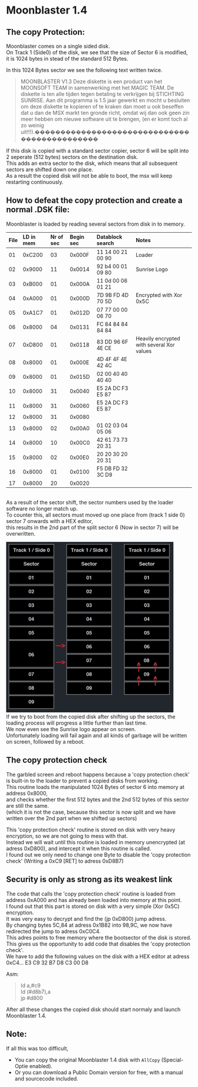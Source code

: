 # Moonblaster 1.4

## The copy Protection:

Moonblaster comes on a single sided disk.  
On Track 1 (Side0) of the disk, we see that the size of Sector 6 is modified, it is 1024 bytes in stead of the standard 512 Bytes.  

In this 1024 Bytes sector we see the following text written twice.  

> MOONBLASTER V1.3   Deze diskette is een product van het MOONSOFT TEAM in samenwerking met het MAGIC TEAM. De diskette is ten alle tijden tegen betaling te verkrijgen bij STICHTING SUNRISE. Aan dit programma is 1.5 jaar gewerkt en mocht u besluiten om deze diskette te kopieren of te kraken dan moet u ook beseffen dat u dan de MSX markt ten gronde richt, omdat wij dan ook geen zin meer hebben om nieuwe software uit te brengen, (en er komt toch al zo weinig uit!!!).���������������������������������������������  

If this disk is copied with a standard sector copier, sector 6 will be split into 2 seperate (512 bytes) sectors on the destination disk.  
This adds an extra sector to the disk, which means that all subsequent sectors are shifted down one place.  
As a result the copied disk will not be able to boot, the msx will keep restarting continuously.

## How to defeat the copy protection and create a normal .DSK file:

Moonblaster is loaded by reading several sectors from disk in to memory.

|File|LD in mem|Nr of sec|Begin sec|Datablock search|Notes|
| :------------ | :------------ | :------------ | :------------ | :------------ | :------------ |
|01|0xC200|03|0x000F|11 14 00 21 00 90|Loader
|02|	0x9000|11|0x0014|92 b4 00 01 09 80|Sunrise Logo|
|03|0xB000|01|0x000A|11 0d 00 06 01 21||
|04|0xA000|01|0x000D|7D 9B FD 4D 70 5D|Encrypted with Xor 0x5C|
|05|0xA1C7|01|0x012D|07 77 00 00 06 70||
|06|0x8000|04|0x0131|FC 84 84 84 84 84||
|07|0xD800|01|0x0118|83 DD 96 6F 4E CE|Heavily encrypted with several Xor values|
|08|0x8000|01|0x000E|4D 4F 4F 4E 42 4C||
|09|0x8000|01|0x015D|02 00 40 40 40 40||
|10|0x8000|31|0x0040|E5 2A DC F3 E5 87||
|11|0x8000|31|0x0060|E5 2A DC F3 E5 87||
|12|0x8000|31|0x0080|||
|13|0x8000|02|0x00A0|01 02 03 04 05 06||
|14|0x8000|10|0x00C0|42 61 73 73 20 31||
|15|0x8000|02|0x00E0|20 20 30 20 20 31||
|16|0x8000|01|0x0100|F5 DB FD 32 3C D9||
|17|0x8000|20|0x0020|||

\
As a result of the sector shift, the sector numbers used by the loader software no longer match up.  
To counter this, all sectors must moved up one place from (track 1 side 0) sector 7 onwards with a HEX editor,  
this results in the 2nd part of the split sector 6 (Now in sector 7) will be overwritten.  

![Track 1 before and after copy and shift.](https://github.com/LarsThe18Th/MSX_Copyprotection/blob/main/Moonblaster1.4/Image1.jpg)  
If we try to boot from the copied disk after shifting up the sectors, the loading process will progress a little further than last time.  
We now even see the Sunrise logo appear on screen.  
Unfortunately loading will fail again and all kinds of garbage will be written on screen, followed by a reboot.  

## The copy protection check
The garbled screen and reboot happens because a 'copy protection check' is built-in to the loader to prevent a copied disks from working.  
This routine loads the manipulated 1024 Bytes of sector 6 into memory at address 0x8000,  
and checks whether the first 512 bytes and the 2nd 512 bytes of this sector are still the same.  
(which it is not the case, because this sector is now split and we have written over the 2nd part when we shifted up sectors)  

This 'copy protection check' routine is stored on disk with very heavy encryption, so we are not going to mess with that.  
Instead we will wait until this routine is loaded in memory unencrypted (at adress 0xD800), and intercept it when this routine is called.  
I found out we only need to change one Byte to disable the 'copy protection check' (Writing a 0xC9 [RET] to adress 0xD8B7)  


## Security is only as strong as its weakest link

The code that calls the 'copy protection check' routine is loaded from address 0xA000 and has already been loaded into memory at this point.  
I found out that this part is stored on disk with a very simple (Xor 0x5C) encryption.  
It was very easy to decrypt and find the (jp 0xD800) jump adress.  
By changing bytes 5C,84 at adress 0x1B82 into 98,9C, we now have redirected the jump to adress 0xC0C4.  
This adres points to free memory where the bootsector of the disk is stored.  
This gives us the opportunity to add code that disables the 'copy protection check'.  
We have to add the following values on the disk with a HEX editor at adress 0xC4... E3 C9 32 B7 D8 C3 00 D8  

Asm:
>ld a,#c9  
>ld (#d8b7),a  
>jp #d800  


After all these changes the copied disk should start normaly and launch Moonblaster 1.4.  

## Note:
If all this was too difficult, 
- You can copy the original Moonblaster 1.4 disk with `AllCopy` (Special-Optie enabled).  
- Or you can download a Public Domain version for free, with a manual and sourcecode included.